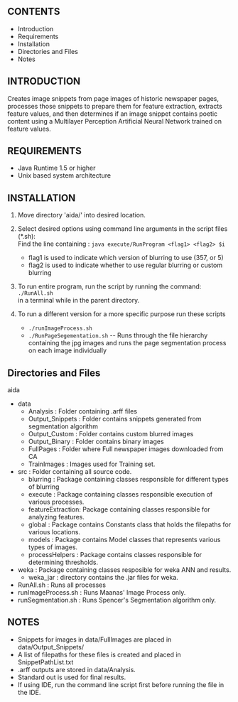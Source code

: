 CONTENTS
----------------------
* Introduction
* Requirements
* Installation
* Directories and Files
* Notes


INTRODUCTION
------------
Creates image snippets from page images of historic newspaper pages, processes those snippets to prepare them for feature extraction, extracts feature values, and then determines if an image snippet contains poetic content using a Multilayer Perception Artificial Neural Network trained on feature values.

REQUIREMENTS
------------
* Java Runtime 1.5 or higher
* Unix based system architecture

INSTALLATION
------------
1. Move directory 'aida/' into desired location.

2. Select desired options using command line arguments in the script files (*.sh):  
Find the line containing : `java execute/RunProgram <flag1> <flag2> $i`  
	* flag1 is used to indicate which version of blurring to use (357, or 5)
	* flag2 is used to indicate whether to use regular blurring or custom blurring

3. To run entire program, run the script by running the command:  
`./RunAll.sh`  
in a terminal while in the parent directory.

4. To run a different version for a more specific purpose run these scripts
	* `./runImageProcess.sh`
	* `./RunPageSegementation.sh` -- Runs through the file hierarchy containing the jpg images and runs the page segmentation process on each image individually

Directories and Files
-----------------
aida  
+ data  
    - Analysis : Folder containing .arff files  
    - Output_Snippets : Folder contains snippets generated from segmentation algorithm  
    - Output_Custom : Folder contains custom blurred images  
    - Output_Binary : Folder contains binary images  
    - FullPages : Folder where Full newspaper images downloaded from CA  
    - TrainImages : Images used for Training set.  
+ src : Folder containing all source code.  
    - blurring : Package containing classes responsible for different types of blurring  
    - execute : Package containing classes responsible execution of various processes.  
    - featureExtraction: Package containing classes responsible for analyzing features.  
    - global : Package contains Constants class that holds the filepaths for various locations.  
    - models : Package contains Model classes that represents various types of images.  
    - processHelpers : Package contains classes responsible for determining thresholds.  
+ weka : Package containing classes resposible for weka ANN and results.  
    - weka_jar : directory contains the .jar files for weka.  
+ RunAll.sh : Runs all processes  
+ runImageProcess.sh : Runs Maanas' Image Process only.  
+ runSegmentation.sh : Runs Spencer's Segmentation algorithm only.  

NOTES
-----
* Snippets for images in data/FullImages are placed in data/Output_Snippets/
* A list of filepaths for these files is created and placed in SnippetPathList.txt
* .arff outputs are stored in data/Analysis.
* Standard out is used for final results.
* If using IDE, run the command line script first before running the file in
  the IDE.
